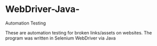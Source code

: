 # WebDriver-Java-
Automation Testing


These are automation testing for broken links/assets on websites.
The program was written in Selenium WebDriver via Java
